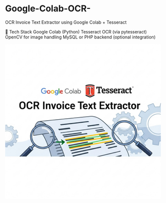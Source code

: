 # Google-Colab-OCR-
 OCR Invoice Text Extractor using Google Colab + Tesseract
 
🔧 Tech Stack
Google Colab (Python)
Tesseract OCR (via pytesseract)
OpenCV for image handling
MySQL or PHP backend (optional integration)

<p align="center">
  <img src="banner2.png" alt="Banner for OCR Invoice Text Extractor">
</p>
